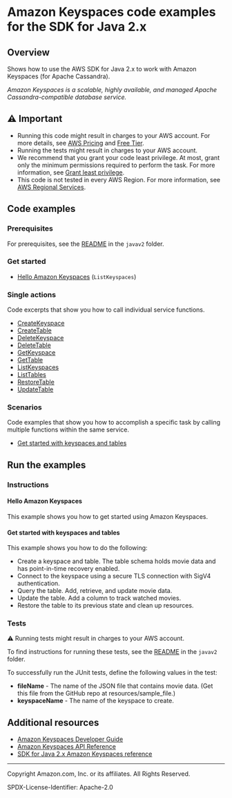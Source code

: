# Amazon Keyspaces code examples for the SDK for Java 2.x

## Overview

Shows how to use the AWS SDK for Java 2.x to work with Amazon Keyspaces (for Apache Cassandra).

<!--custom.overview.start-->
<!--custom.overview.end-->

_Amazon Keyspaces is a scalable, highly available, and managed Apache Cassandra-compatible database service._

## ⚠ Important

* Running this code might result in charges to your AWS account. For more details, see [AWS Pricing](https://aws.amazon.com/pricing/) and [Free Tier](https://aws.amazon.com/free/).
* Running the tests might result in charges to your AWS account.
* We recommend that you grant your code least privilege. At most, grant only the minimum permissions required to perform the task. For more information, see [Grant least privilege](https://docs.aws.amazon.com/IAM/latest/UserGuide/best-practices.html#grant-least-privilege).
* This code is not tested in every AWS Region. For more information, see [AWS Regional Services](https://aws.amazon.com/about-aws/global-infrastructure/regional-product-services).

<!--custom.important.start-->
<!--custom.important.end-->

## Code examples

### Prerequisites

For prerequisites, see the [README](../../README.md#Prerequisites) in the `javav2` folder.


<!--custom.prerequisites.start-->
<!--custom.prerequisites.end-->

### Get started

- [Hello Amazon Keyspaces](src/main/java/com/example/keyspace/HelloKeyspaces.java#L6) (`ListKeyspaces`)


### Single actions

Code excerpts that show you how to call individual service functions.

- [CreateKeyspace](src/main/java/com/example/keyspace/ScenarioKeyspaces.java#L611)
- [CreateTable](src/main/java/com/example/keyspace/ScenarioKeyspaces.java#L505)
- [DeleteKeyspace](src/main/java/com/example/keyspace/ScenarioKeyspaces.java#L230)
- [DeleteTable](src/main/java/com/example/keyspace/ScenarioKeyspaces.java#L271)
- [GetKeyspace](src/main/java/com/example/keyspace/ScenarioKeyspaces.java#L593)
- [GetTable](src/main/java/com/example/keyspace/ScenarioKeyspaces.java#L469)
- [ListKeyspaces](src/main/java/com/example/keyspace/ScenarioKeyspaces.java#L574)
- [ListTables](src/main/java/com/example/keyspace/ScenarioKeyspaces.java#L449)
- [RestoreTable](src/main/java/com/example/keyspace/ScenarioKeyspaces.java#L322)
- [UpdateTable](src/main/java/com/example/keyspace/ScenarioKeyspaces.java#L369)

### Scenarios

Code examples that show you how to accomplish a specific task by calling multiple
functions within the same service.

- [Get started with keyspaces and tables](src/main/java/com/example/keyspace/ScenarioKeyspaces.java)


<!--custom.examples.start-->
<!--custom.examples.end-->

## Run the examples

### Instructions


<!--custom.instructions.start-->
<!--custom.instructions.end-->

#### Hello Amazon Keyspaces

This example shows you how to get started using Amazon Keyspaces.



#### Get started with keyspaces and tables

This example shows you how to do the following:

- Create a keyspace and table. The table schema holds movie data and has point-in-time recovery enabled.
- Connect to the keyspace using a secure TLS connection with SigV4 authentication.
- Query the table. Add, retrieve, and update movie data.
- Update the table. Add a column to track watched movies.
- Restore the table to its previous state and clean up resources.

<!--custom.scenario_prereqs.keyspaces_Scenario_GetStartedKeyspaces.start-->
<!--custom.scenario_prereqs.keyspaces_Scenario_GetStartedKeyspaces.end-->


<!--custom.scenarios.keyspaces_Scenario_GetStartedKeyspaces.start-->
<!--custom.scenarios.keyspaces_Scenario_GetStartedKeyspaces.end-->

### Tests

⚠ Running tests might result in charges to your AWS account.


To find instructions for running these tests, see the [README](../../README.md#Tests)
in the `javav2` folder.



<!--custom.tests.start-->

To successfully run the JUnit tests, define the following values in the test:

- **fileName** - The name of the JSON file that contains movie data. (Get this file from the GitHub repo at resources/sample_file.)
- **keyspaceName** - The name of the keyspace to create.
<!--custom.tests.end-->

## Additional resources

- [Amazon Keyspaces Developer Guide](https://docs.aws.amazon.com/keyspaces/latest/devguide/what-is-keyspaces.html)
- [Amazon Keyspaces API Reference](https://docs.aws.amazon.com/keyspaces/latest/APIReference/Welcome.html)
- [SDK for Java 2.x Amazon Keyspaces reference](https://sdk.amazonaws.com/java/api/latest/software/amazon/awssdk/services/keyspaces/package-summary.html)

<!--custom.resources.start-->
<!--custom.resources.end-->

---

Copyright Amazon.com, Inc. or its affiliates. All Rights Reserved.

SPDX-License-Identifier: Apache-2.0